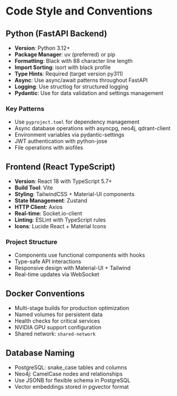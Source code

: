 # Code Style and Conventions

## Python (FastAPI Backend)
- **Version**: Python 3.12+
- **Package Manager**: uv (preferred) or pip
- **Formatting**: Black with 88 character line length
- **Import Sorting**: isort with black profile
- **Type Hints**: Required (target version py311)
- **Async**: Use async/await patterns throughout FastAPI
- **Logging**: Use structlog for structured logging
- **Pydantic**: Use for data validation and settings management

### Key Patterns
- Use `pyproject.toml` for dependency management
- Async database operations with asyncpg, neo4j, qdrant-client
- Environment variables via pydantic-settings
- JWT authentication with python-jose
- File operations with aiofiles

## Frontend (React TypeScript)
- **Version**: React 18 with TypeScript 5.7+
- **Build Tool**: Vite
- **Styling**: TailwindCSS + Material-UI components
- **State Management**: Zustand
- **HTTP Client**: Axios
- **Real-time**: Socket.io-client
- **Linting**: ESLint with TypeScript rules
- **Icons**: Lucide React + Material Icons

### Project Structure
- Components use functional components with hooks
- Type-safe API interactions
- Responsive design with Material-UI + Tailwind
- Real-time updates via WebSocket

## Docker Conventions
- Multi-stage builds for production optimization
- Named volumes for persistent data
- Health checks for critical services
- NVIDIA GPU support configuration
- Shared network: `shared-network`

## Database Naming
- PostgreSQL: snake_case tables and columns
- Neo4j: CamelCase nodes and relationships
- Use JSONB for flexible schema in PostgreSQL
- Vector embeddings stored in pgvector format